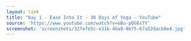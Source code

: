 ```yaml
---
layout: link
title: "Day 1 - Ease Into It - 30 Days of Yoga - YouTube"
source: 'https://www.youtube.com/watch?v=oBu-pQG6sTY'
screenshot: 'screenshots/32fefe5c-e31b-4ba8-8675-67a52dacb0e4.jpg'
---
```



